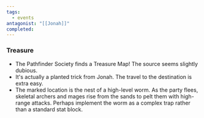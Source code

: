 ```yaml
---
tags:
  - events
antagonist: "[[Jonah]]"
completed:
---
```

### Treasure 
- The Pathfinder Society finds a Treasure Map! The source seems slightly dubious.
- It's actually a planted trick from Jonah. The travel to the destination is extra easy. 
- The marked location is the nest of a high-level worm. As the party flees, skeletal archers and mages rise from the sands to pelt them with high-range attacks. Perhaps implement the worm as a complex trap rather than a standard stat block.